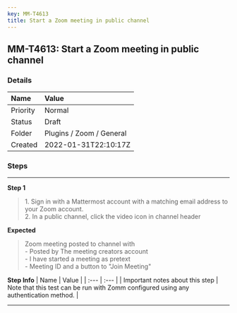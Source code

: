 ```yaml
---
key: MM-T4613
title: Start a Zoom meeting in public channel
---
```


## MM-T4613: Start a Zoom meeting in public channel

### Details

| Name     | Value                    |
| :------- | :----------------------- |
| Priority | Normal                   |
| Status   | Draft                    |
| Folder   | Plugins / Zoom / General |
| Created  | 2022-01-31T22:10:17Z     |

### Steps

<hr/>

**Step 1**

> <article>1. Sign in with a Mattermost account with a matching email address to your Zoom account.<br />2. In a public channel, click the video icon in channel header</article>

**Expected**

> <article>Zoom meeting posted to channel with<br /> - Posted by The meeting creators account<br /> - I have started a meeting as pretext<br /> - Meeting ID and a button to &quot;Join Meeting&quot;</article>

**Step Info**
| Name | Value |
| :--- | :--- |
| Important notes about this step | Note that this test can be run with Zomm configured using any authentication method. |

<hr/>
